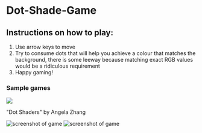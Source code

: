 # Dot-Shade-Game

## Instructions on how to play:

1.	Use arrow keys to move
2.	Try to consume dots that will help you achieve a colour that matches the background, there is some leeway because matching exact RGB values would be a ridiculous requirement
3.	Happy gaming!

### Sample games
[<img src="https://github.com/xxxzhangxxx/Dot_Shade_Game/blob/master/images/AngelaZhang%20(1).png">](http://www.openprocessing.org/sketch/840127)

"Dot Shaders" by Angela Zhang

![screenshot of game](https://github.com/xxxzhangxxx/Dot_Shade_Game/blob/master/images/2%2010.38.32%20AM.png)
![screenshot of game](https://github.com/xxxzhangxxx/Dot_Shade_Game/blob/master/images/1%2010.38.32%20AM.png)

<!---
![screenshot of game](https://github.com/xxxzhangxxx/Dot_Shade_Game/blob/master/images/3%2010.38.32%20AM.png)
-->
